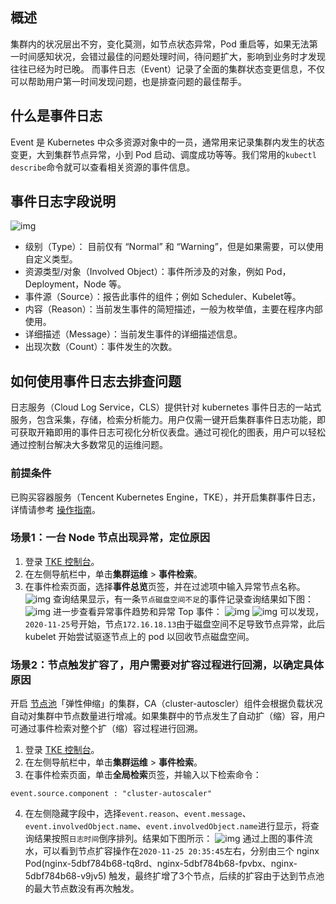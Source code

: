 ## 概述

集群内的状况层出不穷，变化莫测，如节点状态异常，Pod 重启等，如果无法第一时间感知状况，会错过最佳的问题处理时间，待问题扩大，影响到业务时才发现往往已经为时已晚。
而事件日志（Event）记录了全面的集群状态变更信息，不仅可以帮助用户第一时间发现问题，也是排查问题的最佳帮手。

## 什么是事件日志

Event 是 Kubernetes 中众多资源对象中的一员，通常用来记录集群内发生的状态变更，大到集群节点异常，小到 Pod 启动、调度成功等等。我们常用的`kubectl describe`命令就可以查看相关资源的事件信息。

## 事件日志字段说明

![img](https://main.qcloudimg.com/raw/6d6dabec677912952415964e6d525966.png)

- 级别（Type）： 目前仅有 “Normal” 和 “Warning”，但是如果需要，可以使用自定义类型。
- 资源类型/对象（Involved Object）：事件所涉及的对象，例如 Pod，Deployment，Node 等。
- 事件源（Source）：报告此事件的组件；例如 Scheduler、Kubelet等。
- 内容（Reason）：当前发生事件的简短描述，一般为枚举值，主要在程序内部使用。
- 详细描述（Message）：当前发生事件的详细描述信息。
- 出现次数（Count）：事件发生的次数。

## 如何使用事件日志去排查问题

日志服务（Cloud Log Service，CLS）提供针对 kubernetes 事件日志的一站式服务，包含采集，存储，检索分析能力。用户仅需一键开启集群事件日志功能，即可获取开箱即用的事件日志可视化分析仪表盘。通过可视化的图表，用户可以轻松通过控制台解决大多数常见的运维问题。

### 前提条件

已购买容器服务（Tencent Kubernetes Engine，TKE），并开启集群事件日志，详情请参考 [操作指南](https://cloud.tencent.com/document/product/457/32091)。

### 场景1：一台 Node 节点出现异常，定位原因

1. 登录 [TKE 控制台](https://console.cloud.tencent.com/tke2/cluster?rid=1)。
2. 在左侧导航栏中，单击**集群运维** > **事件检索**。
3. 在事件检索页面，选择**事件总览**页签，并在过滤项中输入异常节点名称。
![img](https://main.qcloudimg.com/raw/b61b2b0ba24676d1d70b725e7819dbf9.png)
查询结果显示，有一条`节点磁盘空间不足`的事件记录查询结果如下图：
![img](https://main.qcloudimg.com/raw/c4f38491b71725467dd6a78a8ae7f775.png)
进一步查看异常事件趋势和异常 Top 事件：
![img](https://main.qcloudimg.com/raw/cfd8dd18d2a1c4040eec73ea7c916fb8.png)
![img](https://main.qcloudimg.com/raw/d70b834365064f1362814121174dcfbf.png)
可以发现，`2020-11-25`号开始，节点`172.16.18.13`由于磁盘空间不足导致节点异常，此后 kubelet 开始尝试驱逐节点上的 pod 以回收节点磁盘空间。

### 场景2：节点触发扩容了，用户需要对扩容过程进行回溯，以确定具体原因

开启 [节点池](https://cloud.tencent.com/document/product/457/43719)「弹性伸缩」的集群，CA（cluster-autoscler）组件会根据负载状况自动对集群中节点数量进行增减。如果集群中的节点发生了自动扩（缩）容，用户可通过事件检索对整个扩（缩）容过程进行回溯。
1. 登录 [TKE 控制台](https://console.cloud.tencent.com/tke2/cluster?rid=1)。
2. 在左侧导航栏中，单击**集群运维** > **事件检索**。
3. 在事件检索页面，单击**全局检索**页签，并输入以下检索命令：
```
event.source.component : "cluster-autoscaler"
```
4. 在左侧隐藏字段中，选择`event.reason`、`event.message`、`event.involvedObject.name`、`event.involvedObject.name`进行显示，将查询结果按照`日志时间`倒序排列。结果如下图所示：
![img](https://main.qcloudimg.com/raw/7d4057c00b780a99bbcac25004d84d0c.png)
通过上图的事件流水，可以看到节点扩容操作在`2020-11-25 20:35:45`左右，分别由三个 nginx Pod(nginx-5dbf784b68-tq8rd、nginx-5dbf784b68-fpvbx、nginx-5dbf784b68-v9jv5) 触发，最终扩增了3个节点，后续的扩容由于达到节点池的最大节点数没有再次触发。



